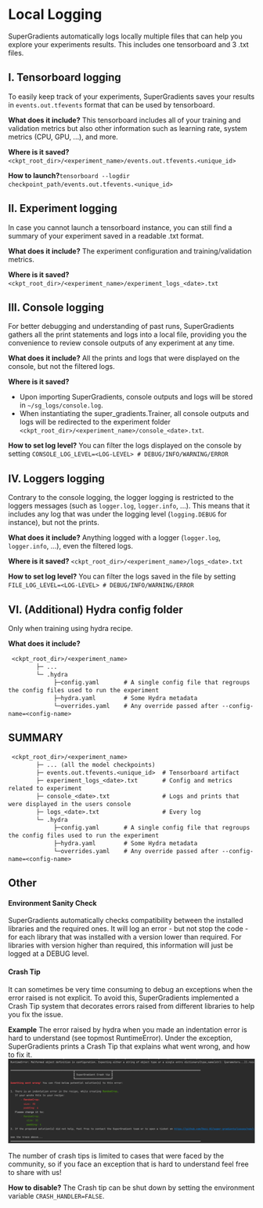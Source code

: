 # Local Logging

SuperGradients automatically logs locally multiple files that can help you explore your experiments results. This includes one tensorboard and 3 .txt files.



## I. Tensorboard logging
To easily keep track of your experiments, SuperGradients saves your results in `events.out.tfevents` format that can be used by tensorboard.

**What does it include?** This tensorboard includes all of your training and validation metrics but also other information such as learning rate, system metrics (CPU, GPU, ...), and more.

**Where is it saved?** `<ckpt_root_dir>/<experiment_name>/events.out.tfevents.<unique_id>`

**How to launch?**`tensorboard --logdir checkpoint_path/events.out.tfevents.<unique_id>`



## II. Experiment logging
In case you cannot launch a tensorboard instance, you can still find a summary of your experiment saved in a readable .txt format.

**What does it include?** The experiment configuration and training/validation metrics.

**Where is it saved?** `<ckpt_root_dir>/<experiment_name>/experiment_logs_<date>.txt`




## III. Console logging
For better debugging and understanding of past runs, SuperGradients gathers all the print statements and logs into a 
local file, providing you the convenience to review console outputs of any experiment at any time.

**What does it include?** All the prints and logs that were displayed on the console, but not the filtered logs.

**Where is it saved?**
- Upon importing SuperGradients, console outputs and logs will be stored in `~/sg_logs/console.log`.
- When instantiating the super_gradients.Trainer, all console outputs and logs will be redirected to the experiment folder `<ckpt_root_dir>/<experiment_name>/console_<date>.txt`.

**How to set log level?** You can filter the logs displayed on the console by setting `CONSOLE_LOG_LEVEL=<LOG-LEVEL> # DEBUG/INFO/WARNING/ERROR`



## IV. Loggers logging
Contrary to the console logging, the logger logging is restricted to the loggers messages (such as `logger.log`, `logger.info`, ...).
This means that it includes any log that was under the logging level (`logging.DEBUG` for instance), but not the prints.

**What does it include?** Anything logged with a logger (`logger.log`, `logger.info`, ...), even the filtered logs.

**Where is it saved?** `<ckpt_root_dir>/<experiment_name>/logs_<date>.txt`

**How to set log level?** You can filter the logs saved in the file by setting `FILE_LOG_LEVEL=<LOG-LEVEL> # DEBUG/INFO/WARNING/ERROR`


## VI. (Additional) Hydra config folder
Only when training using hydra recipe.

**What does it include?**
```     
 <ckpt_root_dir>/<experiment_name>
        ├─ ...
        └─ .hydra
             ├─config.yaml       # A single config file that regroups the config files used to run the experiment  
             ├─hydra.yaml        # Some Hydra metadata
             └─overrides.yaml    # Any override passed after --config-name=<config-name>
```


## SUMMARY 
```     
 <ckpt_root_dir>/<experiment_name>
        ├─ ... (all the model checkpoints)
        ├─ events.out.tfevents.<unique_id>  # Tensorboard artifact
        ├─ experiment_logs_<date>.txt       # Config and metrics related to experiment 
        ├─ console_<date>.txt               # Logs and prints that were displayed in the users console
        ├─ logs_<date>.txt                  # Every log
        └─ .hydra
             ├─config.yaml       # A single config file that regroups the config files used to run the experiment  
             ├─hydra.yaml        # Some Hydra metadata
             └─overrides.yaml    # Any override passed after --config-name=<config-name>
```

## Other


#### Environment Sanity Check
SuperGradients automatically checks compatibility between the installed libraries and the required ones.
It will log an error - but not stop the code - for each library that was installed with a version lower than required.
For libraries with version higher than required, this information will just be logged at a DEBUG level.



#### Crash Tip
It can sometimes be very time consuming to debug an exceptions when the error raised is not explicit.
To avoid this, SuperGradients implemented a Crash Tip system that decorates errors raised from different libraries to help you fix the issue.

**Example**
The error raised by hydra when you made an indentation error is hard to understand (see topmost RuntimeError).
Under the exception, SuperGradients prints a Crash Tip that explains what went wrong, and how to fix it.
![crash_tip.png](crash_tip.png)

The number of crash tips is limited to cases that were faced by the community, so if you face an exception that is hard to understand feel free to share with us!

**How to disable?** The Crash tip can be shut down by setting the environment variable `CRASH_HANDLER=FALSE`.
